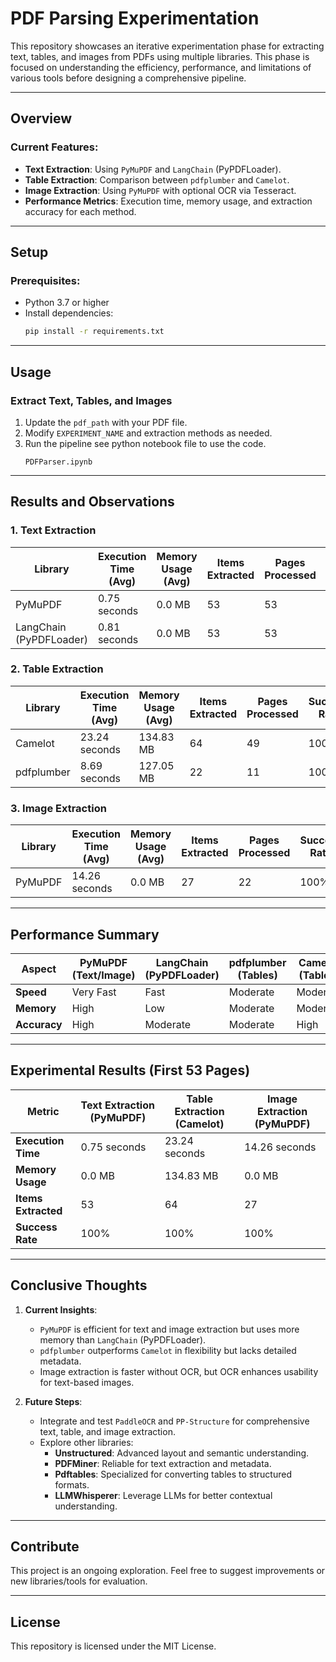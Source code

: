# PDF Parsing Experimentation

This repository showcases an iterative experimentation phase for extracting text, tables, and images from PDFs using multiple libraries. This phase is focused on understanding the efficiency, performance, and limitations of various tools before designing a comprehensive pipeline.

---

## Overview

### Current Features:
- **Text Extraction**: Using `PyMuPDF` and `LangChain` (PyPDFLoader).
- **Table Extraction**: Comparison between `pdfplumber` and `Camelot`.
- **Image Extraction**: Using `PyMuPDF` with optional OCR via Tesseract.
- **Performance Metrics**: Execution time, memory usage, and extraction accuracy for each method.

---

## Setup

### Prerequisites:
- Python 3.7 or higher
- Install dependencies:
  ```bash
  pip install -r requirements.txt
  ```

---

## Usage

### Extract Text, Tables, and Images

1. Update the `pdf_path` with your PDF file.
2. Modify `EXPERIMENT_NAME` and extraction methods as needed.
3. Run the pipeline see python notebook file to use the code.
   ```
   PDFParser.ipynb
   ```

---

## Results and Observations

### **1. Text Extraction**
| Library                 | Execution Time (Avg) | Memory Usage (Avg) | Items Extracted | Pages Processed | Success Rate |
| ----------------------- | -------------------- | ------------------ | --------------- | --------------- | ------------ |
| PyMuPDF                 | 0.75 seconds         | 0.0 MB             | 53              | 53              | 100%         |
| LangChain (PyPDFLoader) | 0.81 seconds         | 0.0 MB             | 53              | 53              | 100%         |

### **2. Table Extraction**
| Library    | Execution Time (Avg) | Memory Usage (Avg) | Items Extracted | Pages Processed | Success Rate |
| ---------- | -------------------- | ------------------ | --------------- | --------------- | ------------ |
| Camelot    | 23.24 seconds        | 134.83 MB          | 64              | 49              | 100%         |
| pdfplumber | 8.69 seconds         | 127.05 MB          | 22              | 11              | 100%         |

### **3. Image Extraction**
| Library | Execution Time (Avg) | Memory Usage (Avg) | Items Extracted | Pages Processed | Success Rate |
| ------- | -------------------- | ------------------ | --------------- | --------------- | ------------ |
| PyMuPDF | 14.26 seconds        | 0.0 MB             | 27              | 22              | 100%         |

---

## Performance Summary

| Aspect       | PyMuPDF (Text/Image) | LangChain (PyPDFLoader) | pdfplumber (Tables) | Camelot (Tables) |
| ------------ | -------------------- | ----------------------- | ------------------- | ---------------- |
| **Speed**    | Very Fast            | Fast                    | Moderate            | Moderate         |
| **Memory**   | High                 | Low                     | Moderate            | Moderate         |
| **Accuracy** | High                 | Moderate                | Moderate            | High             |

---

## Experimental Results (First 53 Pages)

| Metric              | Text Extraction (PyMuPDF) | Table Extraction (Camelot) | Image Extraction (PyMuPDF) |
| ------------------- | ------------------------- | -------------------------- | -------------------------- |
| **Execution Time**  | 0.75 seconds              | 23.24 seconds              | 14.26 seconds              |
| **Memory Usage**    | 0.0 MB                    | 134.83 MB                  | 0.0 MB                     |
| **Items Extracted** | 53                        | 64                         | 27                         |
| **Success Rate**    | 100%                      | 100%                       | 100%                       |

---

## Conclusive Thoughts
1. **Current Insights**:
   - `PyMuPDF` is efficient for text and image extraction but uses more memory than `LangChain` (PyPDFLoader).
   - `pdfplumber` outperforms `Camelot` in flexibility but lacks detailed metadata.
   - Image extraction is faster without OCR, but OCR enhances usability for text-based images.

2. **Future Steps**:
   - Integrate and test `PaddleOCR` and `PP-Structure` for comprehensive text, table, and image extraction.
   - Explore other libraries:
     - **Unstructured**: Advanced layout and semantic understanding.
     - **PDFMiner**: Reliable for text extraction and metadata.
     - **Pdftables**: Specialized for converting tables to structured formats.
     - **LLMWhisperer**: Leverage LLMs for better contextual understanding.

---

## Contribute

This project is an ongoing exploration. Feel free to suggest improvements or new libraries/tools for evaluation.

---

## License

This repository is licensed under the MIT License.